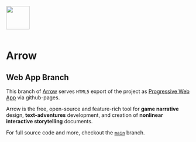 <!-- Arrow Logo -->
<div style="padding: 1rem 0; margin: 0;">
    <img src="https://raw.githubusercontent.com/mhgolkar/Arrow/main/icon.png" style="height: 64px; width: 64px;" alt="">
</div>


# Arrow
## Web App Branch

This branch of [Arrow][arrow-root]
serves `HTML5` export of the project as
[Progressive Web App][arrow-pwa]
via github-pages.

Arrow is the free, open-source and feature-rich tool for
**game narrative** design, **text-adventures** development,
and creation of **nonlinear interactive storytelling** documents.

For full source code and more, checkout the [`main`][arrow-main] branch.


<!-- rel -->
[arrow-root]: https://github.com/mhgolkar/Arrow
[arrow-pwa]: https://mhgolkar.github.io/Arrow/
[arrow-main]: https://github.com/mhgolkar/Arrow/tree/main
